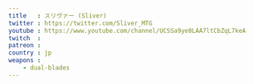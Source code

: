 ```yaml
---
title   : スリヴァー (Sliver)
twitter : https://twitter.com/Sliver_MTG
youtube : https://www.youtube.com/channel/UCSSa9ye0LAA7ltCbZqL7keA
twitch  : 
patreon : 
country : jp
weapons :
    - dual-blades
---
```


